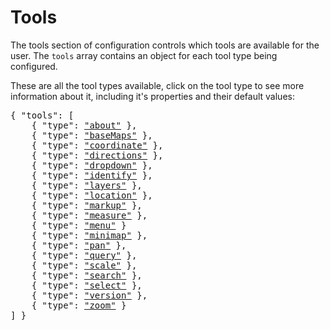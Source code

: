 # Tools

The tools section of configuration controls which tools are available for the user.
The `tools` array contains an object for each tool type being configured.

These are all the tool types available, click on the tool type to see more information about it, including it's properties and their default values:

<pre>
{ "tools": [
    { "type": <a href="about-tool.html"      >"about"</a> },
    { "type": <a href="basemaps-tool.html"   >"baseMaps"</a> },
    { "type": <a href="coordinate-tool.html" >"coordinate"</a> },
    { "type": <a href="directions-tool.html" >"directions"</a> },
    { "type": <a href="dropdown-tool.html"   >"dropdown"</a> },
    { "type": <a href="identify-tool.html"   >"identify"</a> },
    { "type": <a href="layers-tool.html"     >"layers"</a> },
    { "type": <a href="location-tool.html"   >"location"</a> },
    { "type": <a href="markup-tool.html"     >"markup"</a> },
    { "type": <a href="measure-tool.html"    >"measure"</a> },
    { "type": <a href="menu-tool.html"       >"menu"</a> }
    { "type": <a href="minimap-tool.html"    >"minimap"</a> },
    { "type": <a href="pan-tool.html"        >"pan"</a> },
    { "type": <a href="query-tool.html"      >"query"</a> },
    { "type": <a href="scale-tool.html"      >"scale"</a> },
    { "type": <a href="search-tool.html"     >"search"</a> },
    { "type": <a href="select-tool.html"     >"select"</a> },
    { "type": <a href="version-tool.html"    >"version"</a> },
    { "type": <a href="zoom-tool.html"       >"zoom"</a> }
] }
</pre>
